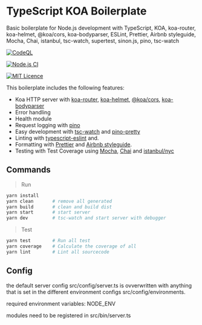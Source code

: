 # TypeScript KOA Boilerplate

Basic boilerplate for Node.js development with TypeScript, KOA, koa-router, koa-helmet, @koa/cors, koa-bodyparser, ESLint, Prettier, Airbnb styleguide, Mocha, Chai, istanbul, tsc-watch, supertest, sinon.js, pino, tsc-watch

[![CodeQL](https://github.com/bitzr01/typescript-koa-boilerplate/actions/workflows/codeql-analysis.yml/badge.svg)](https://github.com/bitzr01/typescript-koa-boilerplate/actions/workflows/codeql-analysis.yml)

[![Node.js CI](https://github.com/bitzr01/typescript-koa-boilerplate/actions/workflows/node.js.yml/badge.svg)](https://github.com/bitzr01/typescript-koa-boilerplate/actions/workflows/node.js.yml)

[<img alt="MIT Licence" src="https://badges.frapsoft.com/os/mit/mit.svg?v=103">](https://opensource.org/licenses/mit-license.php)

This boilerplate includes the following features:

-   Koa HTTP server with [koa-router](https://github.com/ZijianHe/koa-router), [koa-helmet](https://github.com/venables/koa-helmet#readme), [@koa/cors](https://github.com/koajs/cors), [koa-bodyparser](https://github.com/koajs/bodyparser)
-   Error handling
-   Health module
-   Request logging with [pino](https://github.com/pinojs/pino)
-   Easy development with [tsc-watch](https://github.com/gilamran/tsc-watch#readme) and [pino-pretty](https://github.com/pinojs/pino-pretty)
-   Linting with [typescript-eslint](https://github.com/typescript-eslint/typescript-eslint) and.
-   Formatting with [Prettier](https://prettier.io/) and [Airbnb styleguide](https://github.com/airbnb/javascript).
-   Testing with Test Coverage using [Mocha](https://mochajs.org/), [Chai](https://www.chaijs.com/) and [istanbul/nyc](https://istanbul.js.org/)


## Commands

> Run

```zsh
yarn install
yarn clean       # remove all generated
yarn build       # clean and build dist
yarn start       # start server
yarn dev         # tsc-watch and start server with debugger
```

> Test

```zsh
yarn test        # Run all test
yarn coverage    # Calculate the coverage of all
yarn lint        # Lint all sourcecode
```

## Config
the default server config src/config/server.ts is ovverwritten with anything that is set in the different environment configs src/config/environments.

required environment variables:
NODE_ENV

modules need to be registered in src/bin/server.ts
